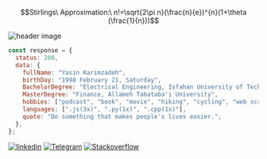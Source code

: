 <!--
# با ⭐ دادن به ریپو  [Quera Problem Solutions](https://github.com/EhsanShahbazii/Quera-Problem-Solutions) منو شادتر کن. 😃
-->

```math
Stirlings\ Approximation:\ n!=\sqrt{2\pi n}(\frac{n}{e})^{n}(1+\theta (\frac{1}{n}))
```

<!--
```math
Schrödinger\ equation:\ i\hbar \frac{\delta }{\delta t} |\psi ( t) =\hat{H} |\psi ( t)
``` 
-->

![header image](Header.gif)

```js
const response = {
  status: 200,
  data: {
    fullName: "Yasin Karimzadeh",
    birthDay: "1998 February 21, Saturday",
    BachelorDegree: "Electrical Engineering, Isfahan University of Technology",
    MasterDegree: "Finance, Allameh Tabataba'i University",
    hobbies: ["podcast", "book", "movie", "hiking", "cycling", "web scraping"],
    languages: [".js(3x)", ".py(1x)", ".cpp(1x)"],
    quote: "Do something that makes people's lives easier.",
  },
};
```


[![linkedin](https://img.shields.io/badge/linkedin-%2320232a.svg?style=for-the-badge&logo=linkedin&logoColor=white?url=https://codepen.io/yasinkarimzadehghara)](https://www.linkedin.com/in/yasinkarimzadehghara/) 
[![Telegram](https://img.shields.io/badge/telegram-%2320232a.svg?style=for-the-badge&logo=telegram&logoColor=white?url=https://codepen.io/yasinkarimzadehghara)](https://t.me/yasinkgh) 
[![Stackoverflow](https://img.shields.io/badge/stackoverflow-%2320232a.svg?style=for-the-badge&logo=stackoverflow&logoColor=white?url=https://codepen.io/ehsanshahbazii)](https://stackoverflow.com/users/20102950/ehs4n)


